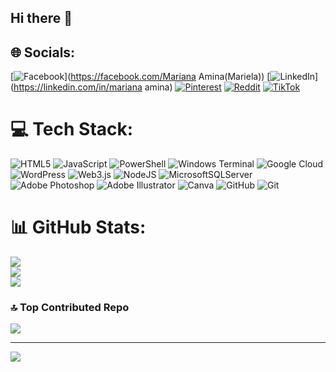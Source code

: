 ## Hi there 👋

<!--
**marianaamina97-prog/marianaamina97-prog** is a ✨ _special_ ✨ repository because its `README.md` (this file) appears on your GitHub profile.

Here are some ideas to get you started:

- 🔭 I’m currently working on ...
- 🌱 I’m currently learning ...
- 👯 I’m looking to collaborate on ...
- 🤔 I’m looking for help with ...
- 💬 Ask me about ...
- 📫 How to reach me: ...
- 😄 Pronouns: ...
- ⚡ Fun fact: ...
-->


## 🌐 Socials:
[![Facebook](https://img.shields.io/badge/Facebook-%231877F2.svg?logo=Facebook&logoColor=white)](https://facebook.com/Mariana Amina(Mariela)) [![LinkedIn](https://img.shields.io/badge/LinkedIn-%230077B5.svg?logo=linkedin&logoColor=white)](https://linkedin.com/in/mariana amina) [![Pinterest](https://img.shields.io/badge/Pinterest-%23E60023.svg?logo=Pinterest&logoColor=white)](https://pinterest.com/mariana) [![Reddit](https://img.shields.io/badge/Reddit-%23FF4500.svg?logo=Reddit&logoColor=white)](https://reddit.com/user/Outsidesell5563) [![TikTok](https://img.shields.io/badge/TikTok-%23000000.svg?logo=TikTok&logoColor=white)](https://tiktok.com/@12565) 

# 💻 Tech Stack:
![HTML5](https://img.shields.io/badge/html5-%23E34F26.svg?style=for-the-badge&logo=html5&logoColor=white) ![JavaScript](https://img.shields.io/badge/javascript-%23323330.svg?style=for-the-badge&logo=javascript&logoColor=%23F7DF1E) ![PowerShell](https://img.shields.io/badge/PowerShell-%235391FE.svg?style=for-the-badge&logo=powershell&logoColor=white) ![Windows Terminal](https://img.shields.io/badge/Windows%20Terminal-%234D4D4D.svg?style=for-the-badge&logo=windows-terminal&logoColor=white) ![Google Cloud](https://img.shields.io/badge/GoogleCloud-%234285F4.svg?style=for-the-badge&logo=google-cloud&logoColor=white) ![WordPress](https://img.shields.io/badge/WordPress-%23117AC9.svg?style=for-the-badge&logo=WordPress&logoColor=white) ![Web3.js](https://img.shields.io/badge/web3.js-F16822?style=for-the-badge&logo=web3.js&logoColor=white) ![NodeJS](https://img.shields.io/badge/node.js-6DA55F?style=for-the-badge&logo=node.js&logoColor=white) ![MicrosoftSQLServer](https://img.shields.io/badge/Microsoft%20SQL%20Server-CC2927?style=for-the-badge&logo=microsoft%20sql%20server&logoColor=white) ![Adobe Photoshop](https://img.shields.io/badge/adobe%20photoshop-%2331A8FF.svg?style=for-the-badge&logo=adobe%20photoshop&logoColor=white) ![Adobe Illustrator](https://img.shields.io/badge/adobe%20illustrator-%23FF9A00.svg?style=for-the-badge&logo=adobe%20illustrator&logoColor=white) ![Canva](https://img.shields.io/badge/Canva-%2300C4CC.svg?style=for-the-badge&logo=Canva&logoColor=white) ![GitHub](https://img.shields.io/badge/github-%23121011.svg?style=for-the-badge&logo=github&logoColor=white) ![Git](https://img.shields.io/badge/git-%23F05033.svg?style=for-the-badge&logo=git&logoColor=white)
# 📊 GitHub Stats:
![](https://github-readme-stats.vercel.app/api?username=marianaamina97-prog&theme=rose&hide_border=false&include_all_commits=true&count_private=false)<br/>
![](https://nirzak-streak-stats.vercel.app/?user=marianaamina97-prog&theme=rose&hide_border=false)<br/>
![](https://github-readme-stats.vercel.app/api/top-langs/?username=marianaamina97-prog&theme=rose&hide_border=false&include_all_commits=true&count_private=false&layout=compact)

### 🔝 Top Contributed Repo
![](https://github-contributor-stats.vercel.app/api?username=marianaamina97-prog&limit=5&theme=dark&combine_all_yearly_contributions=true)

---
[![](https://visitcount.itsvg.in/api?id=marianaamina97-prog&icon=0&color=8)](https://visitcount.itsvg.in)

<!-- Proudly created with GPRM ( https://gprm.itsvg.in ) -->
